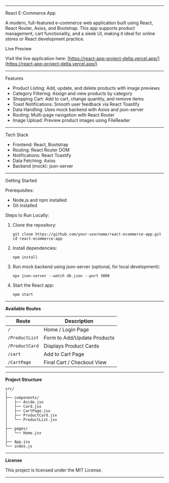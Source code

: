 
---

React E-Commerce App

A modern, full-featured e-commerce web application built using React, React Router, Axios, and Bootstrap. This app supports product management, cart functionality, and a sleek UI, making it ideal for online stores or React development practice.

Live Preview

Visit the live application here:
[https://react-app-project-delta.vercel.app/](https://react-app-project-delta.vercel.app/)

---

Features

* Product Listing: Add, update, and delete products with image previews
* Category Filtering: Assign and view products by category
* Shopping Cart: Add to cart, change quantity, and remove items
* Toast Notifications: Smooth user feedback via React Toastify
* Data Handling: Uses mock backend with Axios and json-server
* Routing: Multi-page navigation with React Router
* Image Upload: Preview product images using FileReader

---

Tech Stack

* Frontend: React, Bootstrap
* Routing: React Router DOM
* Notifications: React Toastify
* Data Fetching: Axios
* Backend (mock): json-server

---

Getting Started

Prerequisites:

* Node.js and npm installed
* Git installed

Steps to Run Locally:

1. Clone the repository:

   ```
   git clone https://github.com/your-username/react-ecommerce-app.git
   cd react-ecommerce-app
   ```

2. Install dependencies:

   ```
   npm install
   ```

3. Run mock backend using json-server (optional, for local development):

   ```
   npx json-server --watch db.json --port 3000
   ```

4. Start the React app:

   ```
   npm start
   ```

---

**Available Routes**

| Route          | Description                 |
| -------------- | --------------------------- |
| `/`            | Home / Login Page           |
| `/ProductList` | Form to Add/Update Products |
| `/ProductCard` | Displays Product Cards      |
| `/cart`        | Add to Cart Page            |
| `/CartPage`    | Final Cart / Checkout View  |

---

**Project Structure**

```
src/
│
├── components/
│   ├── Aside.jsx
│   ├── Card.jsx
│   ├── CartPage.jsx
│   ├── ProductCard.jsx
│   └── ProductList.jsx
│
├── pages/
│   └── Home.jsx
│
├── App.jsx
└── index.js
```

---

**License**

This project is licensed under the MIT License.

---

